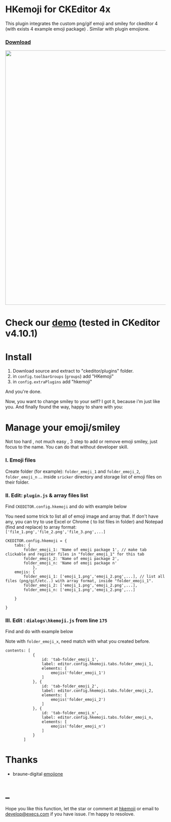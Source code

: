 # HKemoji for CKEditor 4x 

This plugin integrates the custom png/gif emoji and smiley for ckeditor 4 (with exists 4 example emoji package) . Similar with plugin emojione.
### [Download](https://ckeditor.com/cke4/addon/hkemoji)

<img align="center" width="800px" src="https://linx.li/selif/fqy6n5f2.png">

# Check our [demo](http://git-html.byethost9.com/hkemoji/) (tested in CKeditor v4.10.1)

# Install

1. Download source and extract to "ckeditor/plugins" folder.
2. in `config.toolbarGroups` (`groups`) add "HKemoji"
3. in `config.extraPlugins` add "hkemoji"

And you're done. 

Now, you want to change smiley to your self? I got it, because i'm just like you. And finally found the way, happy to share with you:




# Manage your emoji/smiley
Not too hard , not much easy , 3 step to add or remove emoji smiley, just focus to the name. You can do that without developer skill.

### I. Emoji files
Create folder (for example): `folder_emoji_1` and `folder_emoji_2`, `folder_emoji_n` ... inside `sricker` directory and storage list of emoji files on their folder.

### II. Edit: `plugin.js` & array files list
Find `CKEDITOR.config.hkemoji` and do with example below

You need some trick to list all of emoji image and array that. If don't have any, you can try to use Excel or Chrome ( to list files in folder) and Notepad (find and replace) to array format:
`['file_1.png','file_2.png','file_3.png',...]`

```
CKEDITOR.config.hkemoji = {
    tabs: {
		folder_emoji_1: 'Name of emoji package 1', // make tab clickable and register files in "folder_emoji_1" for this tab
		folder_emoji_2: 'Name of emoji package 2',
		folder_emoji_n: 'Name of emoji package n'
        	},
    emojis: {
		folder_emoji_1: ['emoji_1.png','emoji_2.png',...], // list all files (png/gif/etc..) with array format, inside "folder_emoji_1". 
		folder_emoji_2: ['emoji_1.png','emoji_2.png',...], 
		folder_emoji_n: ['emoji_1.png','emoji_2.png',...] 
    
    }

}
```


### III. Edit : `dialogs\hkemoji.js` from line `175`
Find and do with example below

Note with `folder_emoji_x`, need match with what you created before.
```
contents: [
			{
				id: 'tab-folder_emoji_1', 
				label: editor.config.hkemoji.tabs.folder_emoji_1,
				elements: [
					emojis('folder_emoji_1')
				]
			}, {
				id: 'tab-folder_emoji_2',
				label: editor.config.hkemoji.tabs.folder_emoji_2,
				elements: [
					emojis('folder_emoji_2')
				]
			}, {
				id: 'tab-folder_emoji_n',
				label: editor.config.hkemoji.tabs.folder_emoji_n,
				elements: [
					emojis('folder_emoji_n')
				]
			}
		]

```



# Thanks
- braune-digital [emojione](https://ckeditor.com/cke4/addon/emojione)

# _
Hope you like this function, let the star or comment at [hkemoji](https://ckeditor.com/cke4/addon/hkemoji) or email to [develop@execs.com](develop@execs.com) if you have issue. I'm happy to resolove.


